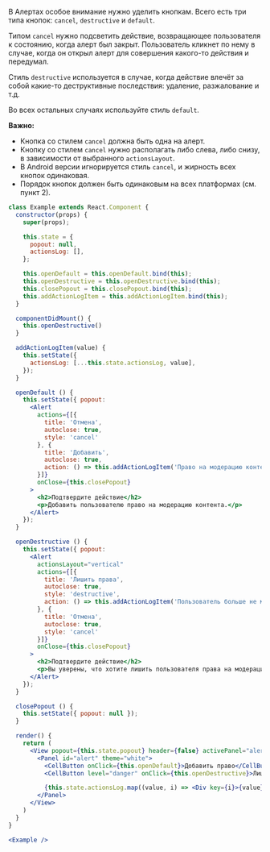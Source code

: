 В Алертах особое внимание нужно уделить кнопкам. Всего есть три типа кнопок:
`cancel`, `destructive` и `default`.

Типом `cancel` нужно подсветить действие, возвращающее пользователя к
состоянию, когда алерт был закрыт. Пользователь кликнет по нему в случае, когда он открыл алерт для
совершения какого-то действия и передумал.

Стиль `destructive` используется в случае, когда действие влечёт за собой какие-то деструктивные последствия:
удаление, разжалование и т.д.

Во всех остальных случаях используйте стиль `default`.

**Важно:**

* Кнопка со стилем `cancel` должна быть одна на алерт.
* Кнопку со стилем `cancel` нужно располагать либо слева, либо снизу, в зависимости от выбранного
`actionsLayout`.
* В Android версии игнорируется стиль `cancel`, и жирность всех кнопок одинаковая.
* Порядок кнопок должен быть одинаковым на всех платформах (см. пункт 2).

```jsx
class Example extends React.Component {
  constructor(props) {
    super(props);

    this.state = {
      popout: null,
      actionsLog: [],
    };

    this.openDefault = this.openDefault.bind(this);
    this.openDestructive = this.openDestructive.bind(this);
    this.closePopout = this.closePopout.bind(this);
    this.addActionLogItem = this.addActionLogItem.bind(this);
  }

  componentDidMount() {
    this.openDestructive()
  }

  addActionLogItem(value) {
    this.setState({
      actionsLog: [...this.state.actionsLog, value],
    });
  }

  openDefault () {
    this.setState({ popout:
      <Alert
        actions={[{
          title: 'Отмена',
          autoclose: true,
          style: 'cancel'
        }, {
          title: 'Добавить',
          autoclose: true,
          action: () => this.addActionLogItem('Право на модерацию контента добавлено.'),
        }]}
        onClose={this.closePopout}
      >
        <h2>Подтвердите действие</h2>
        <p>Добавить пользователю право на модерацию контента.</p>
      </Alert>
    });
  }

  openDestructive () {
    this.setState({ popout:
      <Alert
        actionsLayout="vertical"
        actions={[{
          title: 'Лишить права',
          autoclose: true,
          style: 'destructive',
          action: () => this.addActionLogItem('Пользователь больше не может модерировать контент.'),
        }, {
          title: 'Отмена',
          autoclose: true,
          style: 'cancel'
        }]}
        onClose={this.closePopout}
      >
        <h2>Подтвердите действие</h2>
        <p>Вы уверены, что хотите лишить пользователя права на модерацию контента?</p>
      </Alert>
    });
  }

  closePopout () {
    this.setState({ popout: null });
  }

  render() {
    return (
      <View popout={this.state.popout} header={false} activePanel="alert">
        <Panel id="alert" theme="white">
          <CellButton onClick={this.openDefault}>Добавить право</CellButton>
          <CellButton level="danger" onClick={this.openDestructive}>Лишить права</CellButton>

          {this.state.actionsLog.map((value, i) => <Div key={i}>{value}</Div>)}
        </Panel>
      </View>
    )
  }
}

<Example />
```
